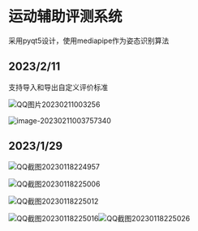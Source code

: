 # 运动辅助评测系统

采用pyqt5设计，使用mediapipe作为姿态识别算法

## 2023/2/11

支持导入和导出自定义评价标准

![QQ图片20230211003256](https://gcore.jsdelivr.net/gh/JoeMax01/CDN//img202302110037186.png)

![image-20230211003757340](https://gcore.jsdelivr.net/gh/JoeMax01/CDN//img202302110038551.png)


## 2023/1/29

![QQ截图20230118224957](https://gcore.jsdelivr.net/gh/JoeMax01/CDN//img202301182251551.png)

![QQ截图20230118225006](https://gcore.jsdelivr.net/gh/JoeMax01/CDN//img202301182251054.png)

![QQ截图20230118225012](https://gcore.jsdelivr.net/gh/JoeMax01/CDN//img202301182251570.png)

![QQ截图20230118225016](https://gcore.jsdelivr.net/gh/JoeMax01/CDN//img202301182251572.png)![QQ截图20230118225026](https://gcore.jsdelivr.net/gh/JoeMax01/CDN//img202301182251565.png)



